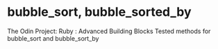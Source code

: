 # bubble_sort, bubble_sorted_by

The Odin Project: Ruby : Advanced Building Blocks
Tested methods for bubble_sort and bubble_sort_by